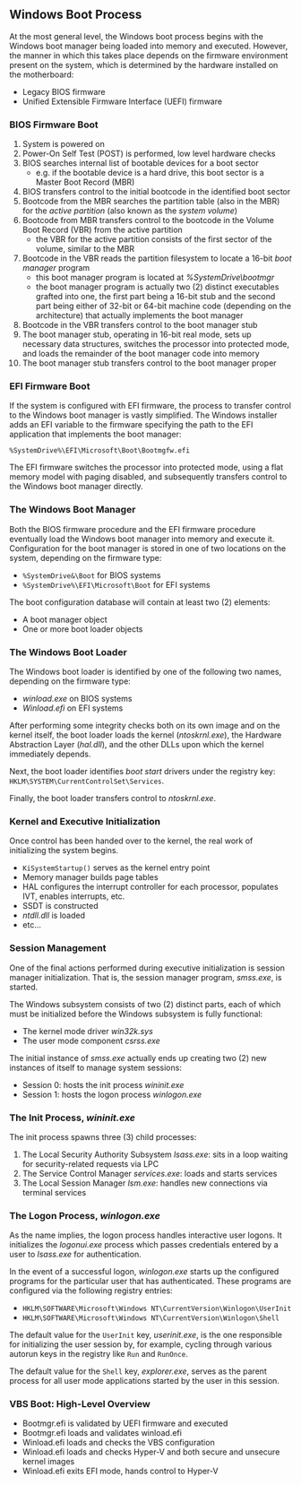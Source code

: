 ## Windows Boot Process

At the most general level, the Windows boot process begins with the Windows boot manager being loaded into memory and executed. However, the manner in which this takes place depends on the firmware environment present on the system, which is determined by the hardware installed on the motherboard:

- Legacy BIOS firmware
- Unified Extensible Firmware Interface (UEFI) firmware

### BIOS Firmware Boot

1. System is powered on
2. Power-On Self Test (POST) is performed, low level hardware checks
3. BIOS searches internal list of bootable devices for a boot sector
    - e.g. if the bootable device is a hard drive, this boot sector is a Master Boot Record (MBR)
4. BIOS transfers control to the initial bootcode in the identified boot sector
5. Bootcode from the MBR searches the partition table (also in the MBR) for the _active partition_ (also known as the _system volume_)
6. Bootcode from MBR transfers control to the bootcode in the Volume Boot Record (VBR) from the active partition
    - the VBR for the active partition consists of the first sector of the volume, similar to the MBR
7. Bootcode in the VBR reads the partition filesystem to locate a 16-bit _boot manager_ program
    - this boot manager program is located at _\%SystemDrive\bootmgr_
    - the boot manager program is actually two (2) distinct executables grafted into one, the first part being a 16-bit stub and the second part being either of 32-bit or 64-bit machine code (depending on the architecture) that actually implements the boot manager
8. Bootcode in the VBR transfers control to the boot manager stub
9. The boot manager stub, operating in 16-bit real mode, sets up necessary data structures, switches the processor into protected mode, and loads the remainder of the boot manager code into memory
10. The boot manager stub transfers control to the boot manager proper

### EFI Firmware Boot

If the system is configured with EFI firmware, the process to transfer control to the Windows boot manager is vastly simplified. The Windows installer adds an EFI variable to the firmware specifying the path to the EFI application that implements the boot manager:

```
%SystemDrive%\EFI\Microsoft\Boot\Bootmgfw.efi
```

The EFI firmware switches the processor into protected mode, using a flat memory model with paging disabled, and subsequently transfers control to the Windows boot manager directly.

### The Windows Boot Manager

Both the BIOS firmware procedure and the EFI firmware procedure eventually load the Windows boot manager into memory and execute it. Configuration for the boot manager is stored in one of two locations on the system, depending on the firmware type:

- `%SystemDrive&\Boot` for BIOS systems
- `%SystemDrive%\EFI\Microsoft\Boot` for EFI systems

The boot configuration database will contain at least two (2) elements:

- A boot manager object
- One or more boot loader objects

### The Windows Boot Loader

The Windows boot loader is identified by one of the following two names, depending on the firmware type:

- _winload.exe_ on BIOS systems
- _Winload.efi_ on EFI systems

After performing some integrity checks both on its own image and on the kernel itself, the boot loader loads the kernel (_ntoskrnl.exe_), the Hardware Abstraction Layer (_hal.dll_), and the other DLLs upon which the kernel immediately depends.

Next, the boot loader identifies _boot start_ drivers under the registry key: `HKLM\SYSTEM\CurrentControlSet\Services`.

Finally, the boot loader transfers control to _ntoskrnl.exe_.

### Kernel and Executive Initialization

Once control has been handed over to the kernel, the real work of initializing the system begins.

- `KiSystemStartup()` serves as the kernel entry point
- Memory manager builds page tables
- HAL configures the interrupt controller for each processor, populates IVT, enables interrupts, etc.
- SSDT is constructed
- _ntdll.dll_ is loaded
- etc...

### Session Management

One of the final actions performed during executive initialization is session manager initialization. That is, the session manager program, _smss.exe_, is started.

The Windows subsystem consists of two (2) distinct parts, each of which must be initialized before the Windows subsystem is fully functional:

- The kernel mode driver _win32k.sys_
- The user mode component _csrss.exe_

The initial instance of _smss.exe_ actually ends up creating two (2) new instances of itself to manage system sessions:

- Session 0: hosts the init process _wininit.exe_
- Session 1: hosts the logon process _winlogon.exe_

### The Init Process, _wininit.exe_

The init process spawns three (3) child processes:

1. The Local Security Authority Subsystem _lsass.exe_: sits in a loop waiting for security-related requests via LPC
2. The Service Control Manager _services.exe_: loads and starts services
3. The Local Session Manager _lsm.exe_: handles new connections via terminal services

### The Logon Process, _winlogon.exe_

As the name implies, the logon process handles interactive user logons. It initializes the _logonui.exe_ process which passes credentials entered by a user to _lsass.exe_ for authentication.

In the event of a successful logon, _winlogon.exe_ starts up the configured programs for the particular user that has authenticated. These programs are configured via the following registry entries:

- `HKLM\SOFTWARE\Microsoft\Windows NT\CurrentVersion\Winlogon\UserInit`
- `HKLM\SOFTWARE\Microsoft\Windows NT\CurrentVersion\Winlogon\Shell`

The default value for the `UserInit` key, _userinit.exe_, is the one responsible for initializing the user session by, for example, cycling through various autorun keys in the registry like `Run` and `RunOnce`.

The default value for the `Shell` key, _explorer.exe_, serves as the parent process for all user mode applications started by the user in this session.

### VBS Boot: High-Level Overview

- Bootmgr.efi is validated by UEFI firmware and executed 
- Bootmgr.efi loads and validates winload.efi 
- Winload.efi loads and checks the VBS configuration
- Winload.efi loads and checks Hyper-V and both secure and unsecure kernel images
- Winload.efi exits EFI mode, hands control to Hyper-V